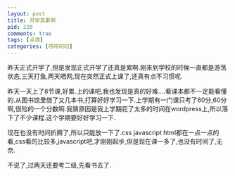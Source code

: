 ```yaml
--- 
layout: post
title: 开学真累啊
pid: 220
comments: true
tags: [点滴]
categories: [唠唠叨叨]
---
```

昨天正式开学了,但是发现正式开学了还真是累啊.刚来到学校的时候一直都是游荡状态,三天打鱼,两天晒网,现在突然正式上课了,还真有点不习惯呢.

昨天一天上了8节课,好累.上的课吧,我也发现是真的好难....看课本都不一定能看懂的.从图书馆里借了又几本书,打算好好学习一下.上学期有一门课只考了60分,60分啊,很险的一个分数啊.我猜原因是我上学期花了太多的时间在wordpress上,所以落下了不少课程.这个学期要好好学习一下.

现在也没有时间折腾了,所以只能放一下了.css javascript html都在一点一点的看,css看的比较多,javascript吧,才刚刚起步,但是现在课一多了,也没有时间了,无奈.

不说了,过两天还要考二级,先看书去了.
